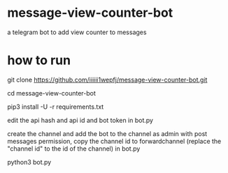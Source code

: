 # message-view-counter-bot
a telegram bot to add view counter to messages

# how to run
 
 git clone https://github.com/iiiiii1wepfj/message-view-counter-bot.git
 
 cd message-view-counter-bot
 
 pip3 install -U -r requirements.txt
 
 edit the api hash and api id and bot token in bot.py
 
 create the channel and add the bot to the channel as admin with post messages permission, copy the channel id to forwardchannel (replace the "channel id" to the id of the channel) in bot.py
 
python3 bot.py


